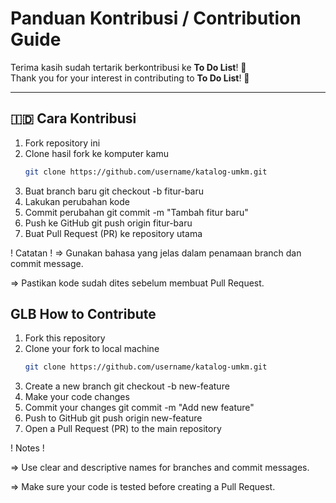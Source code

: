 # Panduan Kontribusi / Contribution Guide

Terima kasih sudah tertarik berkontribusi ke **To Do List**! 🚀  
Thank you for your interest in contributing to **To Do List**! 🚀  

---

## 🇮🇩 Cara Kontribusi
1. Fork repository ini  
2. Clone hasil fork ke komputer kamu  
   ```bash
   git clone https://github.com/username/katalog-umkm.git
3. Buat branch baru
   git checkout -b fitur-baru
4. Lakukan perubahan kode
5. Commit perubahan
   git commit -m "Tambah fitur baru"
6. Push ke GitHub
   git push origin fitur-baru
7. Buat Pull Request (PR) ke repository utama

! Catatan !
=> Gunakan bahasa yang jelas dalam penamaan branch dan commit message.

=> Pastikan kode sudah dites sebelum membuat Pull Request.

## GLB How to Contribute

1. Fork this repository
2. Clone your fork to local machine
   ```bash
   git clone https://github.com/username/katalog-umkm.git
3. Create a new branch
   git checkout -b new-feature
4. Make your code changes
5. Commit your changes
   git commit -m "Add new feature"
6. Push to GitHub
   git push origin new-feature
7. Open a Pull Request (PR) to the main repository

! Notes !

=> Use clear and descriptive names for branches and commit messages.

=> Make sure your code is tested before creating a Pull Request.
